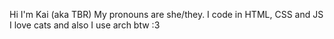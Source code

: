 Hi I'm Kai (aka TBR)
My pronouns are she/they.
I code in HTML, CSS and JS
I love cats and also I use arch btw :3
